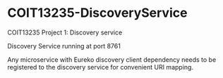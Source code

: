 # COIT13235-DiscoveryService
COIT13235 Project 1: Discovery service

Discovery Service running at port 8761

Any microservice with Eureko discovery client dependency needs to be registered to the discovery service for convenient URI mapping.



